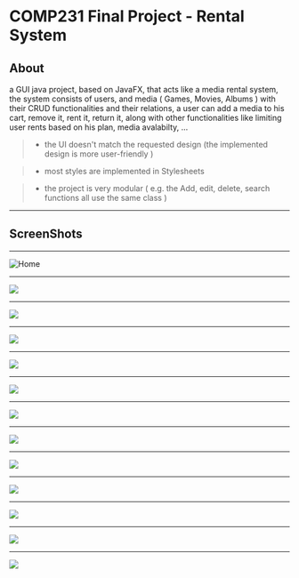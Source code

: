 # COMP231 Final Project - Rental System



## About
a GUI java project, based on JavaFX, that acts like a media rental system, the system consists of users, and media ( Games, Movies, Albums ) with their CRUD functionalities and their relations, a user can add a media to his cart, remove it, rent it, return it, along with other functionalities like limiting user rents based on his plan, media avalabilty, ...    

> * the UI doesn't match the requested design (the implemented design is more user-friendly )

> * most styles are implemented in Stylesheets   

> * the project is very modular ( e.g. the Add, edit, delete, search functions all use the same class )

------------
## ScreenShots

------------


![Home](img/Home_Screen.png)

------------

![](img/Media_Screen.png)

------------

![](img/rent_screen.png)

------------

![](img/Customers_Screen.png)

------------

![](img/avg.png)

------------

![](img/Customer_Form_1.png)

------------

![](img/media_not_found_rent_screen.png)

------------

![](img/Customer_Form_2.png)

------------

![](img/process_all.png)

------------

![](img/Customer_Form_3.png)

------------

![](img/media_code_duplicate.png)

------------

![](img/Media_Form.png)

------------

![](img/media_list.png)




